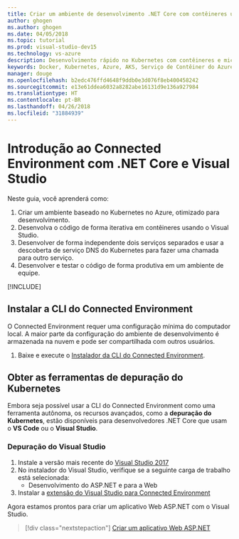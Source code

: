 ```yaml
---
title: Criar um ambiente de desenvolvimento .NET Core com contêineres usando o Kubernetes na nuvem com o Visual Studio – Etapa 1 – Instalar as ferramentas | Microsoft Docs
author: ghogen
ms.author: ghogen
ms.date: 04/05/2018
ms.topic: tutorial
ms.prod: visual-studio-dev15
ms.technology: vs-azure
description: Desenvolvimento rápido no Kubernetes com contêineres e microsserviços no Azure
keywords: Docker, Kubernetes, Azure, AKS, Serviço de Contêiner do Azure, contêineres
manager: douge
ms.openlocfilehash: b2edc476ffd4648f9ddb0e3d076f8eb400458242
ms.sourcegitcommit: e13e61ddea6032a8282abe16131d9e136a927984
ms.translationtype: HT
ms.contentlocale: pt-BR
ms.lasthandoff: 04/26/2018
ms.locfileid: "31884939"
---
```

# <a name="get-started-on-connected-environment-with-net-core-and-visual-studio"></a>Introdução ao Connected Environment com .NET Core e Visual Studio

Neste guia, você aprenderá como:

1. Criar um ambiente baseado no Kubernetes no Azure, otimizado para desenvolvimento.
1. Desenvolva o código de forma iterativa em contêineres usando o Visual Studio.
1. Desenvolver de forma independente dois serviços separados e usar a descoberta de serviço DNS do Kubernetes para fazer uma chamada para outro serviço.
1. Desenvolver e testar o código de forma produtiva em um ambiente de equipe.

[!INCLUDE[](includes/see-troubleshooting.md)]

## <a name="install-the-connected-environment-cli"></a>Instalar a CLI do Connected Environment
O Connected Environment requer uma configuração mínima do computador local. A maior parte da configuração do ambiente de desenvolvimento é armazenada na nuvem e pode ser compartilhada com outros usuários.

1. Baixe e execute o [Instalador da CLI do Connected Environment](https://aka.ms/get-vsce-windows). 

## <a name="get-kubernetes-debugging-tools"></a>Obter as ferramentas de depuração do Kubernetes
Embora seja possível usar a CLI do Connected Environment como uma ferramenta autônoma, os recursos avançados, como a **depuração do Kubernetes**, estão disponíveis para desenvolvedores .NET Core que usam o **VS Code** ou o **Visual Studio**.

### <a name="visual-studio-debugging"></a>Depuração do Visual Studio 
1. Instale a versão mais recente do [Visual Studio 2017](https://www.visualstudio.com/vs/)
1. No instalador do Visual Studio, verifique se a seguinte carga de trabalho está selecionada:
    * Desenvolvimento do ASP.NET e para a Web
1. Instalar a [extensão do Visual Studio para Connected Environment](https://aka.ms/get-vsce-visualstudio)

Agora estamos prontos para criar um aplicativo Web ASP.NET com o Visual Studio.

> [!div class="nextstepaction"]
> [Criar um aplicativo Web ASP.NET](get-started-netcore-visualstudio-02.md)
